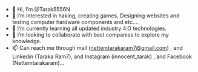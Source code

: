 - 👋 Hi, I’m @Tarak5556N
- 👀 I’m interested in haking, creating games, Designing websites and testing computer hardware components and etc....
- 🌱 I’m currently learning all updated industry 4.O technologies.
- 💞️ I’m looking to collaborate with best companies to explore my knowledge.
- 📫 Can reach me through mail (nettemtarakaram7@gmail.com) , and Linkedin (Taraka Ram7), and Instagram (innocent_tarak) , and Facebook (Nettemtarakaram)...

<!---
Tarak5556N/Tarak5556N is a ✨ special ✨ repository because its `README.md` (this file) appears on your GitHub profile.
You can click the Preview link to take a look at your changes.
--->
